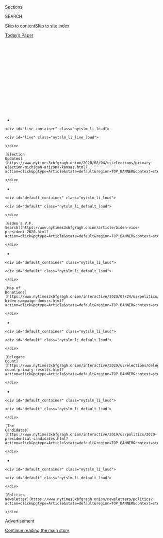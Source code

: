 <div id="app">

<div>

<div>

<div>

<div class="NYTAppHideMasthead css-1q2w90k e1suatyy0">

<div class="section css-ui9rw0 e1suatyy2">

<div class="css-eph4ug er09x8g0">

<div class="css-6n7j50">

</div>

<span class="css-1dv1kvn">Sections</span>

<div class="css-10488qs">

<span class="css-1dv1kvn">SEARCH</span>

</div>

[Skip to content](#site-content)[Skip to site
index](#site-index)

</div>

<div class="css-10698na e1huz5gh0">

</div>

</div>

<div id="masthead-bar-one" class="section hasLinks css-15hmgas e1csuq9d3">

<div class="css-uqyvli e1csuq9d0">

</div>

<div class="css-1uqjmks e1csuq9d1">

</div>

<div class="css-9e9ivx">

[](https://myaccount.nytimes3xbfgragh.onion/auth/login?response_type=cookie&client_id=vi)

</div>

<div class="css-1bvtpon e1csuq9d2">

[Today’s
Paper](https://www.nytimes3xbfgragh.onion/section/todayspaper)

</div>

</div>

</div>

</div>

<div data-aria-hidden="false">

<div id="site-content" data-role="main">

<div>

<div class="css-1aor85t" style="opacity:0.000000001;z-index:-1;visibility:hidden">

<div class="css-1hqnpie">

<div class="css-epjblv">

<span class="css-17xtcya">[The
Upshot](/section/upshot)</span><span class="css-x15j1o">|</span><span class="css-fwqvlz">Why
Trump’s Blunt Appeals to Suburban Voters May Not
Work</span>

</div>

<div class="css-k008qs">

<div class="css-1iwv8en">

<span class="css-18z7m18"></span>

<div>

</div>

</div>

<span class="css-1n6z4y">https://nyti.ms/2Xbi26T</span>

<div class="css-1705lsu">

<div class="css-4xjgmj">

<div class="css-4skfbu" data-role="toolbar" data-aria-label="Social Media Share buttons, Save button, and Comments Panel with current comment count" data-testid="share-tools">

  - 
  - 
  - 
  - 
    
    <div class="css-6n7j50">
    
    </div>

  - 
  - 

</div>

</div>

</div>

</div>

</div>

</div>

<div id="NYT_TOP_BANNER_REGION" class="css-13pd83m">

<div>

<div id="styln-elections-notifications-menu" class="section interactive-content interactive-size-medium css-1edisqu">

<div class="css-17ih8de interactive-body">

<div class="nytslm_innerContainer" data-aria-live="polite">

<div class="nytslm_title">

</div>

  - 
    
    <div id="live_container" class="nytslm_li_loud">
    
    <div id="live" class="nytslm_li_live_loud">
    
    </div>
    
    [Election
    Updates](https://www.nytimes3xbfgragh.onion/2020/08/04/us/elections/primary-election-michigan-arizona-kansas.html?action=click&pgtype=Article&state=default&region=TOP_BANNER&context=storylines_menu)
    
    </div>

  - 
    
    <div id="default_container" class="nytslm_li_loud">
    
    <div id="default" class="nytslm_li_default_loud">
    
    </div>
    
    [Biden’s V.P.
    Search](https://www.nytimes3xbfgragh.onion/article/biden-vice-president-2020.html?action=click&pgtype=Article&state=default&region=TOP_BANNER&context=storylines_menu)
    
    </div>

  - 
    
    <div id="default_container" class="nytslm_li_loud">
    
    <div id="default" class="nytslm_li_default_loud">
    
    </div>
    
    [Map of
    Donations](https://www.nytimes3xbfgragh.onion/interactive/2020/07/24/us/politics/trump-biden-campaign-donors.html?action=click&pgtype=Article&state=default&region=TOP_BANNER&context=storylines_menu)
    
    </div>

  - 
    
    <div id="default_container" class="nytslm_li_loud">
    
    <div id="default" class="nytslm_li_default_loud">
    
    </div>
    
    [Delegate
    Count](https://www.nytimes3xbfgragh.onion/interactive/2020/us/elections/delegate-count-primary-results.html?action=click&pgtype=Article&state=default&region=TOP_BANNER&context=storylines_menu)
    
    </div>

  - 
    
    <div id="default_container" class="nytslm_li_loud">
    
    <div id="default" class="nytslm_li_default_loud">
    
    </div>
    
    [The
    Candidates](https://www.nytimes3xbfgragh.onion/interactive/2019/us/politics/2020-presidential-candidates.html?action=click&pgtype=Article&state=default&region=TOP_BANNER&context=storylines_menu)
    
    </div>

  - 
    
    <div id="default_container" class="nytslm_li_loud">
    
    <div id="default" class="nytslm_li_default_loud">
    
    </div>
    
    [Politics
    Newsletter](https://www.nytimes3xbfgragh.onion/newsletters/politics?action=click&pgtype=Article&state=default&region=TOP_BANNER&context=storylines_menu)
    
    </div>

</div>

</div>

</div>

</div>

</div>

<div id="top-wrapper" class="css-1sy8kpn">

<div id="top-slug" class="css-l9onyx">

Advertisement

</div>

[Continue reading the main
story](#after-top)

<div class="ad top-wrapper" style="text-align:center;height:100%;display:block;min-height:250px">

<div id="top" class="place-ad" data-position="top" data-size-key="top">

</div>

</div>

<div id="after-top">

</div>

</div>

<div>

<div class="css-v5btjw etb61u70">

<div class="css-h03alg etb61u71">

Upshot

</div>

</div>

<div id="sponsor-wrapper" class="css-1hyfx7x">

<div id="sponsor-slug" class="css-19vbshk">

Supported by

</div>

[Continue reading the main
story](#after-sponsor)

<div id="sponsor" class="ad sponsor-wrapper" style="text-align:center;height:100%;display:block">

</div>

<div id="after-sponsor">

</div>

</div>

<div class="css-186x18t">

</div>

<div class="css-1vkm6nb ehdk2mb0">

# Why Trump’s Blunt Appeals to Suburban Voters May Not Work

</div>

People living the “Suburban Lifestyle Dream” tend to support recent
protests and disapprove of the president’s handling of race.

<div class="css-18e8msd">

<div class="css-pdw9fk epjyd6m0">

<div class="css-1txwxcy ey68jwv0" data-aria-hidden="true">

[![Emily
Badger](https://static01.graylady3jvrrxbe.onion/images/2018/02/16/multimedia/author-emily-badger/author-emily-badger-thumbLarge-v2.png
"Emily Badger")](https://www.nytimes3xbfgragh.onion/by/emily-badger)[![Nate
Cohn](https://static01.graylady3jvrrxbe.onion/images/2018/06/13/multimedia/author-nate-cohn/author-nate-cohn-thumbLarge.jpg
"Nate Cohn")](https://www.nytimes3xbfgragh.onion/by/nate-cohn)

</div>

<div class="css-1baulvz">

By [<span class="css-1baulvz" itemprop="name">Emily
Badger</span>](https://www.nytimes3xbfgragh.onion/by/emily-badger) and
[<span class="css-1baulvz last-byline" itemprop="name">Nate
Cohn</span>](https://www.nytimes3xbfgragh.onion/by/nate-cohn)

</div>

</div>

  - 
    
    <div class="css-ld3wwf e16638kd2">
    
    Published July 30, 2020Updated Aug. 1,
    2020
    
    </div>

  - 
    
    <div class="css-4xjgmj">
    
    <div class="css-pvvomx" data-role="toolbar" data-aria-label="Social Media Share buttons, Save button, and Comments Panel with current comment count" data-testid="share-tools">
    
      - 
      - 
      - 
      - 
        
        <div class="css-6n7j50">
        
        </div>
    
      - 
      - 
    
    </div>
    
    </div>

</div>

</div>

<div class="section meteredContent css-1r7ky0e" name="articleBody" itemprop="articleBody">

<div class="css-79elbk" data-testid="photoviewer-wrapper">

<div class="css-z3e15g" data-testid="photoviewer-wrapper-hidden">

</div>

<div class="css-1a48zt4 ehw59r15" data-testid="photoviewer-children">

![<span class="css-16f3y1r e13ogyst0" data-aria-hidden="true">The “Wall
of Moms” facing tear gas in Portland, Ore., are one clue that President
Trump’s law-and-order message is getting a mixed reception among white
suburbanites.</span><span class="css-cnj6d5 e1z0qqy90" itemprop="copyrightHolder"><span class="css-1ly73wi e1tej78p0">Credit...</span><span>Marcio
Jose Sanchez/Associated
Press</span></span>](https://static01.graylady3jvrrxbe.onion/images/2020/07/30/upshot/30up-unrest-suburbs/merlin_175027380_4d52b94c-d484-46af-b076-aefc27a1be02-articleLarge.jpg?quality=75&auto=webp&disable=upscale)

</div>

</div>

<div class="css-1fanzo5 StoryBodyCompanionColumn">

<div class="css-53u6y8">

President Trump’s latest campaign ads [warn of left-wing mobs destroying
American
cities](https://www.nytimes3xbfgragh.onion/2020/07/21/us/politics/trump-campaign-ads.html).
His recent White House comments have depicted [a rampage of
violence](https://www.whitehouse.gov/briefings-statements/remarks-president-trump-operation-legend-combatting-violent-crime-american-cities/)
and a “radical movement” to dissolve the police. His Twitter feed has
sounded alarms over an Obama-era fair housing rule he has framed as a
threat to “[The Suburban Housewives of
America](https://twitter.com/realDonaldTrump/status/1286372175117791236)”
and the “[Suburban Lifestyle
Dream](https://twitter.com/realDonaldTrump/status/1288509568578777088?s=20).”

It all amounts, with little subtlety, to a play on the perceived fears
of suburban voters. But there are several reasons to believe that a
strategy that worked for Richard Nixon on the heels of urban unrest in
1968 is less likely to be effective for Donald Trump in 2020.

For one, these are not the American suburbs of the 1960s (and they have
a lot fewer housewives). The scale of urban violence and the threats to
that suburban lifestyle are a faint echo of that time. And while polling
shows that suburban voters disapprove of the president’s job in general,
they disapprove even more of his handling of the very issues he is
trying to elevate.

</div>

</div>

<div class="css-1fanzo5 StoryBodyCompanionColumn">

<div class="css-53u6y8">

Over all, just 38 percent of voters in the suburbs approve of Mr.
Trump’s job performance compared with 59 percent who disapprove,
according to a New York Times/Siena College poll in June. Suburban
voters disapproved of Mr. Trump’s handling of recent protests and race
relations by an even wider margin, and 65 percent had a favorable view
of the Black Lives Matter
movement.

</div>

</div>

<div style="max-width:100%;margin:0 auto">

<div class="css-17dprlf" data-id="100000007263466" data-slug="up-unrest-suburb" style="max-width:600px">

</div>

</div>

<div class="css-1fanzo5 StoryBodyCompanionColumn">

<div class="css-53u6y8">

The president’s attention to suburban areas is understandable. Nearly
half of voters live in a suburb, defined here as the parts of
metropolitan areas that lie outside central cities, like Philadelphia or
Baltimore, and that [aren’t considered
rural](https://www.census.gov/programs-surveys/geography/guidance/geo-areas/urban-rural/2010-urban-rural.html)
by the Census Bureau. In the Times/Siena poll, Mr. Trump trailed Joe
Biden by 16 points, 51 percent to 35 percent, in suburban areas, notably
worse than his eight-point deficit in similar areas against Hillary
Clinton in 2016.

The president’s disadvantage in the suburbs is underpinned by his
longstanding weakness among white voters with a four-year college
degree, who back Mr. Biden, 57-31, in the
suburbs.

<div id="NYT_MAIN_CONTENT_1_REGION" class="css-9tf9ac">

<div>

<div id="styln-nfldraft-updates-block" class="section interactive-content interactive-size-medium css-1ftcdic">

<div class="css-17ih8de interactive-body">

<div id="styln-briefing-block" data-asset-id="">

<div class="briefing-block-header-section">

# [Latest Updates: 2020 Election](https://www.nytimes3xbfgragh.onion/2020/08/04/us/elections/primary-election-michigan-arizona-kansas.html?action=click&pgtype=Article&state=default&region=MAIN_CONTENT_1&context=storylines_live_updates)

<div class="briefing-block-ts">

Updated 2020-08-04T18:55:19.561Z

</div>

</div>

  - [Two G.O.P. Senate primaries offer — what else? — a test of loyalty
    to
    Trump.](https://www.nytimes3xbfgragh.onion/2020/08/04/us/elections/primary-election-michigan-arizona-kansas.html?action=click&pgtype=Article&state=default&region=MAIN_CONTENT_1&context=storylines_live_updates#link-3924dd44)
  - [President Trump is suddenly a big supporter of mail-in voting — in
    Florida.](https://www.nytimes3xbfgragh.onion/2020/08/04/us/elections/primary-election-michigan-arizona-kansas.html?action=click&pgtype=Article&state=default&region=MAIN_CONTENT_1&context=storylines_live_updates#link-32b39e33)
  - [Election experts warn Congress about widespread disenfranchisement
    of voters of color in
    November.](https://www.nytimes3xbfgragh.onion/2020/08/04/us/elections/primary-election-michigan-arizona-kansas.html?action=click&pgtype=Article&state=default&region=MAIN_CONTENT_1&context=storylines_live_updates#link-6d019753)

<div class="briefing-block-footer">

<div class="briefing-block-footer-meta">

[See more
updates](https://www.nytimes3xbfgragh.onion/2020/08/04/us/elections/primary-election-michigan-arizona-kansas.html?action=click&pgtype=Article&state=default&region=MAIN_CONTENT_1&context=storylines_live_updates)

</div>

</div>

</div>

</div>

</div>

</div>

</div>

Fifty years ago, white voters with a college degree were a relative
rarity, even in the suburbs. The white voters who fled cities often held
blue-collar industrial jobs, and many embraced Republican messages on
crime and race. To some extent they still do: White voters without a
degree in the suburbs back Mr. Trump in the Times/Siena survey, 52
percent to 35 percent, but they made up only 37 percent of registered
voters surveyed in the suburbs.

If white suburban voters in general are President Trump’s audience for
his recent law-and-order messages, the scenes from Portland, Ore., have
only complicated his pitch. White suburban mothers looking on across the
country have seen not marauding criminals, but [women who look a lot
like
them](https://www.nytimes3xbfgragh.onion/2020/07/27/parenting/wall-of-moms-protests.html?action=click&module=Top%20Stories&pgtype=Homepage).

</div>

</div>

<div class="css-1fanzo5 StoryBodyCompanionColumn">

<div class="css-53u6y8">

“The images that are emerging as the most indelible in the public mind
are a line of mothers taking the tear gas,” said Rick Perlstein, a
historian who has written extensively on the Nixon era. “Or
[a 53-year-old Navy
vet](https://www.nytimes3xbfgragh.onion/2020/07/20/us/portland-protests-navy-christopher-david.html)
asking people to honor their oath to the Constitution of the United
States.”

There have also been [the dads with leaf
blowers](https://www.oregonlive.com/news/2020/07/dad-with-leaf-blower-arrested-tuesday-says-he-was-taken-to-ground-by-federal-officers-during-portland-protest.html).
And the peaceful protesters who were violently cleared from Lafayette
Square outside the White House in June for a presidential photo op may
represent [one of the enduring scenes of Mr. Trump’s
presidency](https://www.nytimes3xbfgragh.onion/2020/06/02/us/politics/trump-walk-lafayette-square.html).

In this moment, President Trump also differs from Nixon in 1968 in a
crucial way. Nixon wasn’t yet president; he wasn’t in charge. It’s much
harder to run against disorder when it happens on your watch, Mr.
Perlstein said. And fanning fears of crime and violence was less
effective for President Nixon later in his presidency for just that
reason.

In recent decades, cities have grown safer, and the suburbs have become
much more racially and economically diverse. They have been [sites of
Black Lives Matter protests,
too](https://www.bloomberg.com/news/features/2020-06-19/protests-for-racial-justice-take-root-in-suburbia).
About one in 10 suburban voters in the Times/Siena poll said they had
participated in such a demonstration. A clear majority of suburban
voters also said they believed there were broader patterns in America of
excessive police violence toward African-Americans and bias against them
in the criminal justice system.

For white suburban voters who do still live in segregated communities,
the historian Matthew Lassiter said that threats today to suburban
exclusion are much weaker than they were when President Nixon was
elected. At the time, busing was still on the table. So was the
possibility that desegregation plans might send students [across city
lines to neighboring school
districts](https://www.oyez.org/cases/1973/73-434). Courts were still
considering whether it was constitutional [for wealthy districts to
spend far more on education](https://www.oyez.org/cases/1972/71-1332)
than poorer ones, or for suburban municipalities [to keep out low-income
housing](https://supreme.justia.com/cases/federal/us/402/137/).

“The threat of comprehensive restructuring of suburban privilege was
real in the late ’60s and early ’70s because it was coming from the
courts, and it was coming from civil rights litigants who had a federal
judiciary that was going to go all the way with them,” said Mr.
Lassiter, a professor at the University of Michigan.

That was true until President Nixon put four justices on the Supreme
Court, who together killed many of those remedies to racial and economic
segregation. Today, it’s simply less effective to warn that anyone is
coming to destroy the “Suburban Lifestyle Dream” of advantaged schools
and [single-family
neighborhoods](https://www.nytimes3xbfgragh.onion/interactive/2019/06/18/upshot/cities-across-america-question-single-family-zoning.html)
because a previous generation of politicians and white voters were so
successful at protecting it.

</div>

</div>

<div class="css-1fanzo5 StoryBodyCompanionColumn">

<div class="css-53u6y8">

President Trump’s warnings today — that Mr. Biden will defund the
police, and take federal control of local zoning laws — carry
significantly less weight. Mr. Biden has said [he doesn’t support
defunding the
police](https://www.npr.org/sections/live-updates-protests-for-racial-justice/2020/06/08/872376757/biden-opposes-defunding-police-campaign-says).
And the Obama-era fair-housing rule, [which the Trump administration
announced it would end last
week](https://www.nytimes3xbfgragh.onion/2020/07/23/us/politics/trump-housing-discrimination-suburbs.html),
is both too bureaucratic and incremental to be easily wielded as a
boogeyman. Its central goal was to prod local governments to consider
segregation patterns in their planning.

At times, President Trump himself has [seemed unsure how to
describe](https://twitter.com/realDonaldTrump/status/1278136326647406593)
what’s so scary about that, [leaving those
arguments](https://twitter.com/realDonaldTrump/status/1286372175117791236)
[to op-eds by
others](https://www.nationalreview.com/corner/biden-and-dems-are-set-to-abolish-the-suburbs/).
If anything, his foray into the topic may teach some moderate and
liberal voters that their yard signs [opposing affordable housing and
denser
zoning](https://www.nytimes3xbfgragh.onion/2018/08/21/upshot/home-ownership-nimby-bipartisan.html)
put them in awkward alignment with President Trump.

Historians who look back at the Nixon era add that this president is
unlikely to succeed with white suburban voters for one more reason: He’s
not as subtle about it as President Nixon, or Vice President Spiro
Agnew, or Ronald Reagan after them.

“They understood something about race that Trump doesn’t understand,”
Mr. Lassiter said. “Voters don’t want racial privilege challenged, but
they don’t want to be explicitly reminded that racism is underneath
their position.”

Because that tension persists, the historian Lily Geismer is skeptical
that white suburban voters who support Black Lives Matter protests now —
and may be Biden voters in the fall — will also back affordable housing
that would diversify their neighborhoods or support city budgets that
would cut police funding. In the Times/Siena survey, 49 percent of
suburban voters said they strongly opposed reducing funding to police
departments.

Professor Geismer, who teaches at Claremont McKenna College, noted that
some of these same voters demonstrating for racial justice today are
also talking about pulling their children from public schools during the
coronavirus crisis and hiring private tutors.

“The idea that we support Black Lives Matter but we’re trying to do
everything we can to protect our own children’s educational well-being —
that’s the disconnect I see,” she said.

</div>

</div>

<div class="css-1fanzo5 StoryBodyCompanionColumn">

<div class="css-53u6y8">

Ultimately, these are two separate questions: how suburban voters will
respond to President Trump in the fall, and what they’ll support after
the election, regardless of its
outcome.

</div>

</div>

<div>

</div>

</div>

<div>

</div>

<div>

</div>

<div id="NYT_BELOW_MAIN_CONTENT_REGION">

<div>

<div id="STLYN_guide_v1_STYLN_guide_a" class="section css-l08pwh interactive-content interactive-size-medium">

<div class="css-17ih8de interactive-body">

<div class="g-story g-freebird g-max-limit" data-preview-slug="styln-scroll-guide">

</div>

<div id="g-electionguide-id" class="g-electionguide">

<div class="g-electionguide-container">

<div class="g-electionguide-wrapper">

<div class="g-electionguide-logo">

</div>

# Our 2020 Election Guide

Updated Aug. 4, 2020

  - 
    
    -----
    
    ## The Latest
    
      - Five states are holding primary elections Tuesday, with voters
        in Arizona, Kansas, Michigan, Missouri and Washington State
        choosing nominees for Congress and local offices. [Follow live
        election updates
        here.](https://www.nytimes3xbfgragh.onion/2020/08/04/us/elections/primary-election-michigan-arizona-kansas.html?action=click&pgtype=Article&state=default&region=BELOW_MAIN_CONTENT&context=storylines_guide)

  - 
    
    -----
    
    ## Biden’s V.P. Search
    
      - [Here are 13
        women](https://www.nytimes3xbfgragh.onion/article/biden-vice-president-2020.html?action=click&pgtype=Article&state=default&region=BELOW_MAIN_CONTENT&context=storylines_guide)
        who have been under consideration to be Joe Biden’s running
        mate, and why each might be chosen — and might not be.

  - 
    
    -----
    
    ## Keep Up With Our Coverage
    
      - Get an
        [email](https://www.nytimes3xbfgragh.onion/newsletters/politics?action=click&pgtype=Article&state=default&region=BELOW_MAIN_CONTENT&context=storylines_guide)
        recapping the day’s news
    
    <!-- end list -->
    
      - Download our mobile app on
        [iOS](https://apps.apple.com/us/app/nytimes/id284862083?ls=1&mat_click_id=5c79ae7455014fd1bd66b5610c05b8f2-20191112-16948&referrer=mat_click_id%3D5c79ae7455014fd1bd66b5610c05b8f2-20191112-16948%26link_click_id%3D722930677036718082)
        and
        [Android](http://a.localytics.com/android?id=com.nytimes.android&referrer=utm_source%3Dother_nyt_mobile_web%26utm_medium%3DWeb%2520page%26utm_term%3DGeneral%2520Mobile%2520Page%26utm_campaign%3DNYT%2520Mobile%2520General%2520Page)
        and turn on Breaking News and Politics alerts

</div>

</div>

</div>

</div>

</div>

</div>

</div>

<div>

</div>

<div>

<div id="bottom-wrapper" class="css-1ede5it">

<div id="bottom-slug" class="css-l9onyx">

Advertisement

</div>

[Continue reading the main
story](#after-bottom)

<div id="bottom" class="ad bottom-wrapper" style="text-align:center;height:100%;display:block;min-height:90px">

</div>

<div id="after-bottom">

</div>

</div>

</div>

</div>

</div>

## Site Index

<div>

</div>

## Site Information Navigation

  - [© <span>2020</span> <span>The New York Times
    Company</span>](https://help.nytimes3xbfgragh.onion/hc/en-us/articles/115014792127-Copyright-notice)

<!-- end list -->

  - [NYTCo](https://www.nytco.com/)
  - [Contact
    Us](https://help.nytimes3xbfgragh.onion/hc/en-us/articles/115015385887-Contact-Us)
  - [Work with us](https://www.nytco.com/careers/)
  - [Advertise](https://nytmediakit.com/)
  - [T Brand Studio](http://www.tbrandstudio.com/)
  - [Your Ad
    Choices](https://www.nytimes3xbfgragh.onion/privacy/cookie-policy#how-do-i-manage-trackers)
  - [Privacy](https://www.nytimes3xbfgragh.onion/privacy)
  - [Terms of
    Service](https://help.nytimes3xbfgragh.onion/hc/en-us/articles/115014893428-Terms-of-service)
  - [Terms of
    Sale](https://help.nytimes3xbfgragh.onion/hc/en-us/articles/115014893968-Terms-of-sale)
  - [Site
    Map](https://spiderbites.nytimes3xbfgragh.onion)
  - [Help](https://help.nytimes3xbfgragh.onion/hc/en-us)
  - [Subscriptions](https://www.nytimes3xbfgragh.onion/subscription?campaignId=37WXW)

</div>

</div>

</div>

</div>
